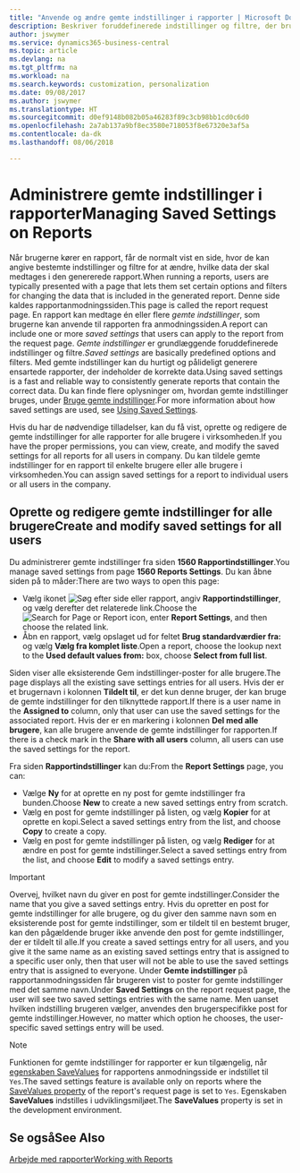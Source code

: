 ```yaml
---
title: "Anvende og ændre gemte indstillinger i rapporter | Microsoft Docs"
description: Beskriver foruddefinerede indstillinger og filtre, der bruges til at tilpasse en rapport og til at generere de korrekte data.
author: jswymer
ms.service: dynamics365-business-central
ms.topic: article
ms.devlang: na
ms.tgt_pltfrm: na
ms.workload: na
ms.search.keywords: customization, personalization
ms.date: 09/08/2017
ms.author: jswymer
ms.translationtype: HT
ms.sourcegitcommit: d0ef9148b082b05a46283f89c3cb98bb1cd0c6d0
ms.openlocfilehash: 2a7ab137a9bf8ec3580e718053f8e67320e3af5a
ms.contentlocale: da-dk
ms.lasthandoff: 08/06/2018

---
```

# <a name="managing-saved-settings-on-reports"></a><span data-ttu-id="01f4e-103">Administrere gemte indstillinger i rapporter</span><span class="sxs-lookup"><span data-stu-id="01f4e-103">Managing Saved Settings on Reports</span></span>
<span data-ttu-id="01f4e-104">Når brugerne kører en rapport, får de normalt vist en side, hvor de kan angive bestemte indstillinger og filtre for at ændre, hvilke data der skal medtages i den genererede rapport.</span><span class="sxs-lookup"><span data-stu-id="01f4e-104">When running a reports, users are typically presented with a page that lets them set certain options and filters for changing the data that is included in the generated report.</span></span> <span data-ttu-id="01f4e-105">Denne side kaldes rapportanmodningssiden.</span><span class="sxs-lookup"><span data-stu-id="01f4e-105">This page is called the report request page.</span></span> <span data-ttu-id="01f4e-106">En rapport kan medtage én eller flere *gemte indstillinger*, som brugerne kan anvende til rapporten fra anmodningssiden.</span><span class="sxs-lookup"><span data-stu-id="01f4e-106">A report can include one or more *saved settings* that users can apply to the report from the request page.</span></span> <span data-ttu-id="01f4e-107">*Gemte indstillinger* er grundlæggende foruddefinerede indstillinger og filtre.</span><span class="sxs-lookup"><span data-stu-id="01f4e-107">*Saved settings* are basically predefined options and filters.</span></span> <span data-ttu-id="01f4e-108">Med gemte indstillinger kan du hurtigt og pålideligt generere ensartede rapporter, der indeholder de korrekte data.</span><span class="sxs-lookup"><span data-stu-id="01f4e-108">Using saved settings is a fast and reliable way to consistently generate reports that contain the correct data.</span></span> <span data-ttu-id="01f4e-109">Du kan finde flere oplysninger om, hvordan gemte indstillinger bruges, under [Bruge gemte indstillinger](ui-work-report.md#SavedSettings).</span><span class="sxs-lookup"><span data-stu-id="01f4e-109">For more information about how saved settings are used, see [Using Saved Settings](ui-work-report.md#SavedSettings).</span></span>

<span data-ttu-id="01f4e-110">Hvis du har de nødvendige tilladelser, kan du få vist, oprette og redigere de gemte indstillinger for alle rapporter for alle brugere i virksomheden.</span><span class="sxs-lookup"><span data-stu-id="01f4e-110">If you have the proper permissions, you can view, create, and modify the saved settings for all reports for all users in company.</span></span> <span data-ttu-id="01f4e-111">Du kan tildele gemte indstillinger for en rapport til enkelte brugere eller alle brugere i virksomheden.</span><span class="sxs-lookup"><span data-stu-id="01f4e-111">You can assign saved settings for a report to individual users or all users in the company.</span></span>

<!-- 
## Apply saved settings to a report
1. Open the report.

   The report request page appears.    
2. In the **Saved Settings** section of the page, set the **Name** field  to the saved settings that you want to use.

   The **Saved Settings** section only appears if the report has been run before or if there are existing saved settings entries. The saved settings entry called **Last used options and filters** is always available. These settings are the option and filter values that were used the last time you ran the report.

-->

## <a name="create-and-modify-saved-settings-for-all-users"></a><span data-ttu-id="01f4e-112">Oprette og redigere gemte indstillinger for alle brugere</span><span class="sxs-lookup"><span data-stu-id="01f4e-112">Create and modify saved settings for all users</span></span>
<span data-ttu-id="01f4e-113">Du administrerer gemte indstillinger fra siden **1560 Rapportindstillinger**.</span><span class="sxs-lookup"><span data-stu-id="01f4e-113">You manage saved settings from page **1560 Reports Settings**.</span></span> <span data-ttu-id="01f4e-114">Du kan åbne siden på to måder:</span><span class="sxs-lookup"><span data-stu-id="01f4e-114">There are two ways to open this page:</span></span>
-   <span data-ttu-id="01f4e-115">Vælg ikonet ![Søg efter side eller rapport](media/ui-search/search_small.png "Ikonet Søg efter side eller rapport"), angiv **Rapportindstillinger**, og vælg derefter det relaterede link.</span><span class="sxs-lookup"><span data-stu-id="01f4e-115">Choose the ![Search for Page or Report](media/ui-search/search_small.png "Search for Page or Report icon") icon, enter **Report Settings**, and then choose the related link.</span></span>
-   <span data-ttu-id="01f4e-116">Åbn en rapport, vælg opslaget ud for feltet **Brug standardværdier fra:** og vælg **Vælg fra komplet liste**.</span><span class="sxs-lookup"><span data-stu-id="01f4e-116">Open a report, choose the lookup next to the **Used default values from:** box, choose **Select from full list**.</span></span>

<span data-ttu-id="01f4e-117">Siden viser alle eksisterende Gem indstillinger-poster for alle brugere.</span><span class="sxs-lookup"><span data-stu-id="01f4e-117">The page displays all the existing save settings entries for all users.</span></span> <span data-ttu-id="01f4e-118">Hvis der er et brugernavn i kolonnen **Tildelt til**, er det kun denne bruger, der kan bruge de gemte indstillinger for den tilknyttede rapport.</span><span class="sxs-lookup"><span data-stu-id="01f4e-118">If there is a user name in the **Assigned to** column, only that user can use the saved settings for the associated report.</span></span> <span data-ttu-id="01f4e-119">Hvis der er en markering i kolonnen **Del med alle brugere**, kan alle brugere anvende de gemte indstillinger for rapporten.</span><span class="sxs-lookup"><span data-stu-id="01f4e-119">If there is a check mark in the **Share with all users** column, all users can use the saved settings for the report.</span></span>

<span data-ttu-id="01f4e-120">Fra siden **Rapportindstillinger** kan du:</span><span class="sxs-lookup"><span data-stu-id="01f4e-120">From the **Report Settings** page, you can:</span></span>
-   <span data-ttu-id="01f4e-121">Vælge **Ny** for at oprette en ny post for gemte indstillinger fra bunden.</span><span class="sxs-lookup"><span data-stu-id="01f4e-121">Choose **New** to create a new saved settings entry from scratch.</span></span>
-   <span data-ttu-id="01f4e-122">Vælg en post for gemte indstillinger på listen, og vælg **Kopier** for at oprette en kopi.</span><span class="sxs-lookup"><span data-stu-id="01f4e-122">Select a saved settings entry from the list, and choose **Copy** to create a copy.</span></span>
-   <span data-ttu-id="01f4e-123">Vælg en post for gemte indstillinger på listen, og vælg **Rediger** for at ændre en post for gemte indstillinger.</span><span class="sxs-lookup"><span data-stu-id="01f4e-123">Select a saved settings entry from the list, and choose **Edit** to modify a saved settings entry.</span></span>


> [!Important]
> <span data-ttu-id="01f4e-124">Overvej, hvilket navn du giver en post for gemte indstillinger.</span><span class="sxs-lookup"><span data-stu-id="01f4e-124">Consider the name that you give a saved settings entry.</span></span> <span data-ttu-id="01f4e-125">Hvis du opretter en post for gemte indstillinger for alle brugere, og du giver den samme navn som en eksisterende post for gemte indstillinger, som er tildelt til en bestemt bruger, kan den pågældende bruger ikke anvende den post for gemte indstillinger, der er tildelt til alle.</span><span class="sxs-lookup"><span data-stu-id="01f4e-125">If you create a saved settings entry for all users, and you give it the same name as an existing saved settings entry that is assigned to a specific user only, then that user will not be able to use the saved settings entry that is assigned to everyone.</span></span>  <span data-ttu-id="01f4e-126">Under **Gemte indstillinger** på rapportanmodningssiden får brugeren vist to poster for gemte indstillinger med det samme navn.</span><span class="sxs-lookup"><span data-stu-id="01f4e-126">Under **Saved Settings** on the report request page, the user will see two saved settings entries with the same name.</span></span> <span data-ttu-id="01f4e-127">Men uanset hvilken indstilling brugeren vælger, anvendes den brugerspecifikke post for gemte indstillinger.</span><span class="sxs-lookup"><span data-stu-id="01f4e-127">However, no matter which option he chooses, the user-specific saved settings entry will be used.</span></span>

> [!NOTE]
> <span data-ttu-id="01f4e-128">Funktionen for gemte indstillinger for rapporter er kun tilgængelig, når [egenskaben SaveValues](https://docs.microsoft.com/en-us/dynamics-nav/savevalues-property) for rapportens anmodningsside er indstillet til `Yes`.</span><span class="sxs-lookup"><span data-stu-id="01f4e-128">The saved settings feature is available only on reports where the [SaveValues property](https://docs.microsoft.com/en-us/dynamics-nav/savevalues-property) of the report's request page is set to `Yes`.</span></span> <span data-ttu-id="01f4e-129">Egenskaben **SaveValues** indstilles i udviklingsmiljøet.</span><span class="sxs-lookup"><span data-stu-id="01f4e-129">The **SaveValues** property is set in the development environment.</span></span>  

## <a name="see-also"></a><span data-ttu-id="01f4e-130">Se også</span><span class="sxs-lookup"><span data-stu-id="01f4e-130">See Also</span></span>
[<span data-ttu-id="01f4e-131">Arbejde med rapporter</span><span class="sxs-lookup"><span data-stu-id="01f4e-131">Working with Reports</span></span>](ui-work-report.md)  

